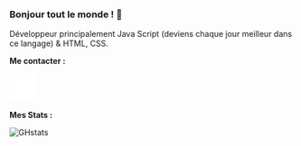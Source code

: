 ### Bonjour tout le monde ! 👋

Développeur principalement Java Script (deviens chaque jour meilleur dans ce langage) & HTML, CSS.

**Me contacter :**

[![img_contact](./img/globe-dark.svg)](http://eragon941.github.io/)

**Mes Stats :**

![GHstats](https://github-readme-stats.vercel.app/api?username=Eragon941&show_icons=true#gh-dark-mode-only)
